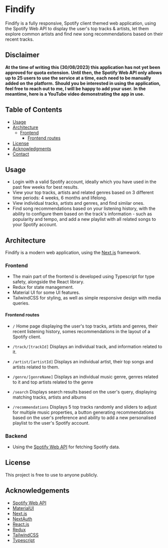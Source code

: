 # Findify

Findify is a fully responsive, Spotify client themed web application, using the Spotify Web API to display the user's top tracks & artists, let them explore common artists and find new song recommendations based on their recent tracks.


## Disclaimer

**At the time of writing this (30/08/2023) this application has not yet been approved for quota extension.**
**Until then, the Spotify Web API only allows up to 25 users to use the service at a time, each need to be manually added on the platform.**
**Should you be interested in using the application, feel free to reach out to me, I will be happy to add your user.**
**In the meantime, here is a YouTube video demonstrating the app in use.**

## Table of Contents

- [Usage](#usage)
- [Architecture](#architecture)
  - [Frontend](#frontend)
    - [Frontend routes](#frontend-routes)
- [License](#license)
- [Acknowledgments](#acknowledgments)
- [Contact](#contact)

## Usage

- Login with a valid Spotify account, ideally which you have used in the past few weeks for best results.
- View your top tracks, artists and related genres based on 3 different time periods: 4 weeks, 6 months and lifelong.
- View individual tracks, artists and genres, and find similar ones.
- Find song recommendations based on your listening history, with the ability to configure them based on the track's information - such as popularity and tempo, and add a new playlist with all related songs to your Spotify account.

## Architecture

Findify is a modern web application, using the [Next.js](https://nextjs.org/) framework.

### Frontend

- The main part of the frontend is developed using Typescript for type safety, alongside the React library.
- Redux for state management.
- Material UI for some UI features.
- TailwindCSS for styling, as well as simple responsive design with media queries.

#### Frontend routes


- `/` Home page displaying the user's top tracks, artists and genres, their recent listening history, somes recommendations in the layout of a Spotify client.

- `/track/[trackId]` Displays an individual track, and information related to it.

- `/artist/[artistId]` Displays an individual artist, their top songs and artists related to them.

- `/genre/[genreName]` Displays an individual music genre, genres related to it and top artists related to the genre

- `/search` Displays search results based on the user's query, displaying matching tracks, artists and albums

- `/recommendations` Displays 5 top tracks randomly and sliders to adjust for multiple music properties, a button generating recommendations based on the user's preference and ability to add a new personalised playlist to the user's Spotify account.

### Backend

- Using the [Spotify Web API](https://developer.spotify.com/documentation/web-api) for fetching Spotify data.

## License

This project is free to use to anyone publicly.

## Acknowledgements

- [Spotify Web API](https://developer.spotify.com/documentation/web-api)
- [MaterialUI](https://mui.com/)
- [Next.js](https://nextjs.org/)
- [NextAuth](https://next-auth.js.org/)
- [React.js](https://react.dev/)
- [Redux](https://redux.js.org/)
- [TailwindCSS](https://tailwindcss.com/)
- [Typescript](https://www.typescriptlang.org/)
